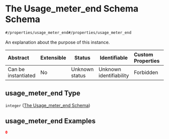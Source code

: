 # The Usage_meter_end Schema Schema

```txt
#/properties/usage_meter_end#/properties/usage_meter_end
```

An explanation about the purpose of this instance.


| Abstract            | Extensible | Status         | Identifiable            | Custom Properties | Additional Properties | Access Restrictions | Defined In                                                                           |
| :------------------ | ---------- | -------------- | ----------------------- | :---------------- | --------------------- | ------------------- | ------------------------------------------------------------------------------------ |
| Can be instantiated | No         | Unknown status | Unknown identifiability | Forbidden         | Allowed               | none                | [quote_schema.schema.json\*](../out/quote_schema.schema.json "open original schema") |

## usage_meter_end Type

`integer` ([The Usage_meter_end Schema](quote_schema-properties-the-usage_meter_end-schema.md))

## usage_meter_end Examples

```json
0
```
